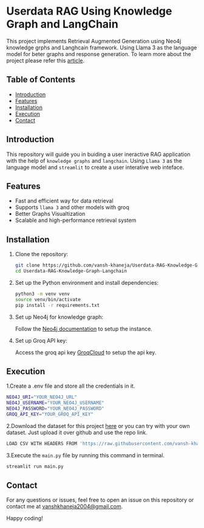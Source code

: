 # Userdata RAG Using Knowledge Graph and LangChain
This project implements Retrieval Augmented Generation using Neo4j knowledge grphs and Langhcain framework. Using Llama 3 as the language model for beter graphs and response generation. To learn more about the project please refer this [article](...).


## Table of Contents

- [Introduction](#introduction)
- [Features](#features)
- [Installation](#installation)
- [Execution](#execution)
- [Contact](#contact)

## Introduction

This repository will guide you in buiding a user ineractive RAG application with the help of ```knowledge graphs``` and ```langchain```. Using ```Llama 3``` as the language model and ```streamlit``` to create a user interative web inteface.

## Features

- Fast and efficient way for data retrieval
- Supports `llama 3` and other models with groq
- Better Graphs Visualtization
- Scalable and high-performance retrieval system

## Installation

1. Clone the repository:

    ```sh
    git clone https://github.com/vansh-khaneja/Userdata-RAG-Knowledge-Graph-Langchain
    cd Userdata-RAG-Knowledge-Graph-Langchain
    ```

2. Set up the Python environment and install dependencies:

    ```sh
    python3 -m venv venv
    source venv/bin/activate
    pip install -r requirements.txt
    ```

3. Set up Neo4j for knowledge graph:

    Follow the [Neo4j documentation](https://console.neo4j.io/) to setup the instance.

4. Set up Groq API key:

    Access the groq api key [GroqCloud](https://console.groq.com/keys) to setup the api key.


## Execution
1.Create a .env file and store all the credentials in it.

```sh
NEO4J_URI="YOUR_NEO4J_URL"
NEO4J_USERNAME="YOUR_NEO4J_USERNAME"
NEO4J_PASSWORD="YOUR_NEO4J_PASSWORD"
GROQ_API_KEY="YOUR_GROQ_API_KEY"
```


2.Download the dataset for this project [here](https://www.kaggle.com/datasets/arnavsmayan/amazon-prime-userbase-dataset) or you can try with your own dataset. Just upload it over github and use the repo link.

```sh
LOAD CSV WITH HEADERS FROM 'https://raw.githubusercontent.com/vansh-khaneja/test5/main/amazon_prime_users.csv' AS row
```


3.Execute the ```main.py``` file by running this command in terminal.

```sh
streamlit run main.py
```


## Contact

For any questions or issues, feel free to open an issue on this repository or contact me at vanshkhaneja2004@gmail.com.

Happy coding!

